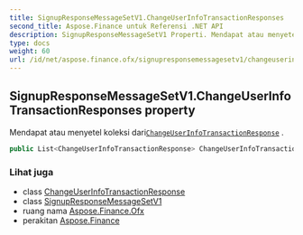 ```yaml
---
title: SignupResponseMessageSetV1.ChangeUserInfoTransactionResponses
second_title: Aspose.Finance untuk Referensi .NET API
description: SignupResponseMessageSetV1 Properti. Mendapat atau menyetel koleksi dariChangeUserInfoTransactionResponse .
type: docs
weight: 60
url: /id/net/aspose.finance.ofx/signupresponsemessagesetv1/changeuserinfotransactionresponses/
---
```

## SignupResponseMessageSetV1.ChangeUserInfoTransactionResponses property

Mendapat atau menyetel koleksi dari[`ChangeUserInfoTransactionResponse`](../../../aspose.finance.ofx.signup/changeuserinfotransactionresponse/) .

```csharp
public List<ChangeUserInfoTransactionResponse> ChangeUserInfoTransactionResponses { get; set; }
```

### Lihat juga

* class [ChangeUserInfoTransactionResponse](../../../aspose.finance.ofx.signup/changeuserinfotransactionresponse/)
* class [SignupResponseMessageSetV1](../)
* ruang nama [Aspose.Finance.Ofx](../../signupresponsemessagesetv1/)
* perakitan [Aspose.Finance](../../../)


